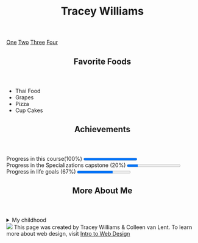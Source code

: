<!DOCTYPE html>
<html lang ="en">
<head>
<meta charset = "UTF-8">
<title>My test</title>
</head>
<body>
<header><h1>Tracey Williams</h1></header>
<nav>
  <a href="#">One</a> <a href="#">Two</a> <a href="#">Three</a> <a href="#">Four</a>
</nav>
<section>
<header><h2>Favorite Foods</h2></header>
  <ul>
    <li>Thai Food</li>
    <li>Grapes</li>
    <li>Pizza</li>
    <li>Cup Cakes</li>
  </ul>
</section>
<section>
<header><h2>Achievements</h2></header>
Progress in this course(100%) <progress id="file" value="100" max="100"></progress><br/>
Progress in the Specializations capstone (20%) <progress id="file" value="20" max="100"></progress><br/>
Progress in life goals (67%) <progress id="file" value="67" max="100"></progress><br/>
</section>
<section>
<header><h2>More About Me</h2></header>
<details>
  <summary>My childhood</summary>
  <p> I grew up in Waterloo, Iowa and use to lived downthe street from a Country Club and golf course. Which was something my brothers and my dad did.  Never went there myself. Now I live in Richmond, Texas.  </p>
  </details>
  <footer>
<img src="http://www.intro-webdesign.com/images/newlogo.png">  This page was created by Tracey Williams & Colleen van Lent.  To learn more about web design, visit <a href="http://intro-webdesign.com" target="_blank">Intro to Web Design</a>
</footer>
</body>
</html>
